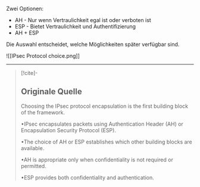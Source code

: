Zwei Optionen:
- AH - Nur wenn Vertraulichkeit egal ist oder verboten ist
- ESP - Bietet Vertraulichkeit und Authentifizierung
- AH + ESP

Die Auswahl entscheidet, welche Möglichkeiten später verfügbar sind.

![[IPsec Protocol choice.png]]

---

> [!cite]-
> ## Originale Quelle
> Choosing the IPsec protocol encapsulation is the first building block of the framework.
>
> •IPsec encapsulates packets using Authentication Header (AH) or Encapsulation Security Protocol (ESP).
>
> •The choice of AH or ESP establishes which other building blocks are available.
>
> •AH is appropriate only when confidentiality is not required or permitted.
>
> •ESP provides both confidentiality and authentication.